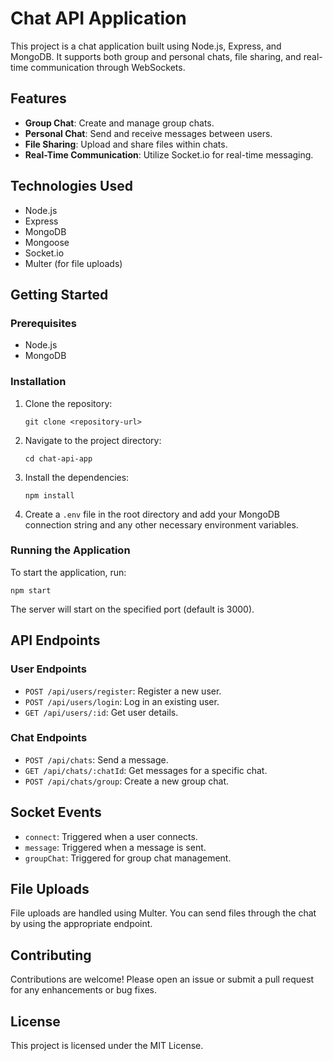 # Chat API Application

This project is a chat application built using Node.js, Express, and MongoDB. It supports both group and personal chats, file sharing, and real-time communication through WebSockets.

## Features

- **Group Chat**: Create and manage group chats.
- **Personal Chat**: Send and receive messages between users.
- **File Sharing**: Upload and share files within chats.
- **Real-Time Communication**: Utilize Socket.io for real-time messaging.

## Technologies Used

- Node.js
- Express
- MongoDB
- Mongoose
- Socket.io
- Multer (for file uploads)

## Getting Started

### Prerequisites

- Node.js
- MongoDB

### Installation

1. Clone the repository:
   ```
   git clone <repository-url>
   ```

2. Navigate to the project directory:
   ```
   cd chat-api-app
   ```

3. Install the dependencies:
   ```
   npm install
   ```

4. Create a `.env` file in the root directory and add your MongoDB connection string and any other necessary environment variables.

### Running the Application

To start the application, run:
```
npm start
```

The server will start on the specified port (default is 3000).

## API Endpoints

### User Endpoints

- `POST /api/users/register`: Register a new user.
- `POST /api/users/login`: Log in an existing user.
- `GET /api/users/:id`: Get user details.

### Chat Endpoints

- `POST /api/chats`: Send a message.
- `GET /api/chats/:chatId`: Get messages for a specific chat.
- `POST /api/chats/group`: Create a new group chat.

## Socket Events

- `connect`: Triggered when a user connects.
- `message`: Triggered when a message is sent.
- `groupChat`: Triggered for group chat management.

## File Uploads

File uploads are handled using Multer. You can send files through the chat by using the appropriate endpoint.

## Contributing

Contributions are welcome! Please open an issue or submit a pull request for any enhancements or bug fixes.

## License

This project is licensed under the MIT License.